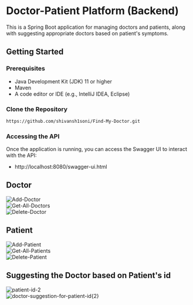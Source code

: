 # Doctor-Patient Platform (Backend)

This is a Spring Boot application for managing doctors and patients, along with suggesting appropriate doctors based on patient's symptoms.

## Getting Started

### Prerequisites

- Java Development Kit (JDK) 11 or higher
- Maven
- A code editor or IDE (e.g., IntelliJ IDEA, Eclipse)


### Clone the Repository
```bash
https://github.com/shivansh1soni/Find-My-Doctor.git
```

### Accessing the API
Once the application is running, you can access the Swagger UI to interact with the API:
- http://localhost:8080/swagger-ui.html

## Doctor
![Add-Doctor](https://github.com/shivansh1soni/Find-My-Doctor/assets/122100642/d014b6fc-57d5-41b4-973b-1ab6b065eba0)
<br>
![Get-All-Doctors](https://github.com/shivansh1soni/Find-My-Doctor/assets/122100642/d3115dde-5698-461f-aa8b-73ab327c23df)
<br>
![Delete-Doctor](https://github.com/shivansh1soni/Find-My-Doctor/assets/122100642/ae0c0d69-3d6e-4c66-9951-838394e1402e)

## Patient
![Add-Patient](https://github.com/shivansh1soni/Find-My-Doctor/assets/122100642/88d334ec-dfaf-496f-8dd5-7e7a104365c7)
<br>
![Get-All-Patients](https://github.com/shivansh1soni/Find-My-Doctor/assets/122100642/62ef14d8-dbaa-4df8-b545-fd794c7f47bd)
<br>
![Delete-Patient](https://github.com/shivansh1soni/Find-My-Doctor/assets/122100642/16b27422-c3c1-4bca-a050-76d2413202e6)

## Suggesting the Doctor based on Patient's id
![patient-id-2](https://github.com/shivansh1soni/Find-My-Doctor/assets/122100642/b9b0f6de-e3e4-4215-b1a2-85c6e0827de9)
<br>
![doctor-suggestion-for-patient-id{2}](https://github.com/shivansh1soni/Find-My-Doctor/assets/122100642/a090c45d-96af-499e-a850-c981d7d8ee83)




